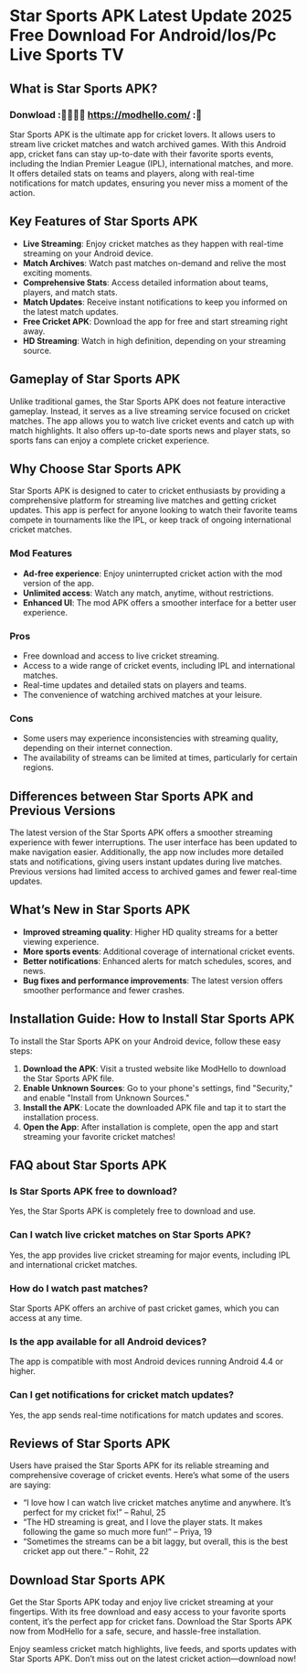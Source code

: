 # Star Sports APK Latest Update 2025 Free Download For Android/Ios/Pc Live Sports TV

## What is Star Sports APK?

### Donwload :🏃🏻‍♂️‍➡️ https://modhello.com/ :📲

Star Sports APK is the ultimate app for cricket lovers. It allows users to stream live cricket matches and watch archived games. With this Android app, cricket fans can stay up-to-date with their favorite sports events, including the Indian Premier League (IPL), international matches, and more. It offers detailed stats on teams and players, along with real-time notifications for match updates, ensuring you never miss a moment of the action.

## Key Features of Star Sports APK

- **Live Streaming**: Enjoy cricket matches as they happen with real-time streaming on your Android device.
- **Match Archives**: Watch past matches on-demand and relive the most exciting moments.
- **Comprehensive Stats**: Access detailed information about teams, players, and match stats.
- **Match Updates**: Receive instant notifications to keep you informed on the latest match updates.
- **Free Cricket APK**: Download the app for free and start streaming right away.
- **HD Streaming**: Watch in high definition, depending on your streaming source.

## Gameplay of Star Sports APK

Unlike traditional games, the Star Sports APK does not feature interactive gameplay. Instead, it serves as a live streaming service focused on cricket matches. The app allows you to watch live cricket events and catch up with match highlights. It also offers up-to-date sports news and player stats, so sports fans can enjoy a complete cricket experience.

## Why Choose Star Sports APK

Star Sports APK is designed to cater to cricket enthusiasts by providing a comprehensive platform for streaming live matches and getting cricket updates. This app is perfect for anyone looking to watch their favorite teams compete in tournaments like the IPL, or keep track of ongoing international cricket matches. 

### Mod Features
- **Ad-free experience**: Enjoy uninterrupted cricket action with the mod version of the app.
- **Unlimited access**: Watch any match, anytime, without restrictions.
- **Enhanced UI**: The mod APK offers a smoother interface for a better user experience.

### Pros
- Free download and access to live cricket streaming.
- Access to a wide range of cricket events, including IPL and international matches.
- Real-time updates and detailed stats on players and teams.
- The convenience of watching archived matches at your leisure.

### Cons
- Some users may experience inconsistencies with streaming quality, depending on their internet connection.
- The availability of streams can be limited at times, particularly for certain regions.

## Differences between Star Sports APK and Previous Versions

The latest version of the Star Sports APK offers a smoother streaming experience with fewer interruptions. The user interface has been updated to make navigation easier. Additionally, the app now includes more detailed stats and notifications, giving users instant updates during live matches. Previous versions had limited access to archived games and fewer real-time updates.

## What’s New in Star Sports APK

- **Improved streaming quality**: Higher HD quality streams for a better viewing experience.
- **More sports events**: Additional coverage of international cricket events.
- **Better notifications**: Enhanced alerts for match schedules, scores, and news.
- **Bug fixes and performance improvements**: The latest version offers smoother performance and fewer crashes.

## Installation Guide: How to Install Star Sports APK

To install the Star Sports APK on your Android device, follow these easy steps:

1. **Download the APK**: Visit a trusted website like ModHello to download the Star Sports APK file.
2. **Enable Unknown Sources**: Go to your phone's settings, find "Security," and enable "Install from Unknown Sources."
3. **Install the APK**: Locate the downloaded APK file and tap it to start the installation process.
4. **Open the App**: After installation is complete, open the app and start streaming your favorite cricket matches!

## FAQ about Star Sports APK

### Is Star Sports APK free to download?
Yes, the Star Sports APK is completely free to download and use.

### Can I watch live cricket matches on Star Sports APK?
Yes, the app provides live cricket streaming for major events, including IPL and international cricket matches.

### How do I watch past matches?
Star Sports APK offers an archive of past cricket games, which you can access at any time.

### Is the app available for all Android devices?
The app is compatible with most Android devices running Android 4.4 or higher.

### Can I get notifications for cricket match updates?
Yes, the app sends real-time notifications for match updates and scores.

## Reviews of Star Sports APK

Users have praised the Star Sports APK for its reliable streaming and comprehensive coverage of cricket events. Here’s what some of the users are saying:

- “I love how I can watch live cricket matches anytime and anywhere. It’s perfect for my cricket fix!” – Rahul, 25
- “The HD streaming is great, and I love the player stats. It makes following the game so much more fun!” – Priya, 19
- “Sometimes the streams can be a bit laggy, but overall, this is the best cricket app out there.” – Rohit, 22

## Download Star Sports APK

Get the Star Sports APK today and enjoy live cricket streaming at your fingertips. With its free download and easy access to your favorite sports content, it’s the perfect app for cricket fans. Download the Star Sports APK now from ModHello for a safe, secure, and hassle-free installation.

Enjoy seamless cricket match highlights, live feeds, and sports updates with Star Sports APK. Don’t miss out on the latest cricket action—download now!

